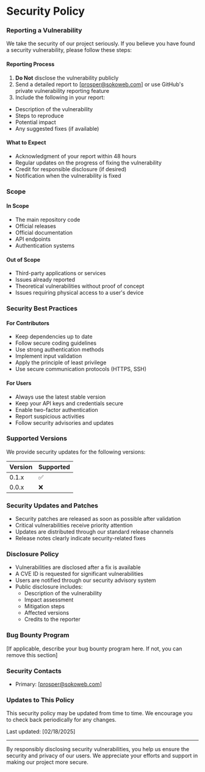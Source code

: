 # Security Policy

### Reporting a Vulnerability

We take the security of our project seriously. If you believe you have found a security vulnerability, please follow these steps:

#### Reporting Process

1. **Do Not** disclose the vulnerability publicly
2. Send a detailed report to [prosper@sokoweb.com] or use GitHub's private vulnerability reporting feature
3. Include the following in your report:
  - Description of the vulnerability
  - Steps to reproduce
  - Potential impact
  - Any suggested fixes (if available)

#### What to Expect

- Acknowledgment of your report within 48 hours
- Regular updates on the progress of fixing the vulnerability
- Credit for responsible disclosure (if desired)
- Notification when the vulnerability is fixed

### Scope

#### In Scope
- The main repository code
- Official releases
- Official documentation
- API endpoints
- Authentication systems

#### Out of Scope
- Third-party applications or services
- Issues already reported
- Theoretical vulnerabilities without proof of concept
- Issues requiring physical access to a user's device

### Security Best Practices

#### For Contributors
- Keep dependencies up to date
- Follow secure coding guidelines
- Use strong authentication methods
- Implement input validation
- Apply the principle of least privilege
- Use secure communication protocols (HTTPS, SSH)

#### For Users
- Always use the latest stable version
- Keep your API keys and credentials secure
- Enable two-factor authentication
- Report suspicious activities
- Follow security advisories and updates

### Supported Versions

We provide security updates for the following versions:

| Version | Supported          |
| ------- | ------------------ |
| 0.1.x   | :white_check_mark: |
| 0.0.x   | :x:                |

### Security Updates and Patches

- Security patches are released as soon as possible after validation
- Critical vulnerabilities receive priority attention
- Updates are distributed through our standard release channels
- Release notes clearly indicate security-related fixes

### Disclosure Policy

- Vulnerabilities are disclosed after a fix is available
- A CVE ID is requested for significant vulnerabilities
- Users are notified through our security advisory system
- Public disclosure includes:
  - Description of the vulnerability
  - Impact assessment
  - Mitigation steps
  - Affected versions
  - Credits to the reporter

### Bug Bounty Program

[If applicable, describe your bug bounty program here. If not, you can remove this section]

### Security Contacts

- Primary: [prosper@sokoweb.com]



### Updates to This Policy

This security policy may be updated from time to time. We encourage you to check back periodically for any changes.

Last updated: [02/18/2025]

---

By responsibly disclosing security vulnerabilities, you help us ensure the security and privacy of our users. We appreciate your efforts and support in making our project more secure.
